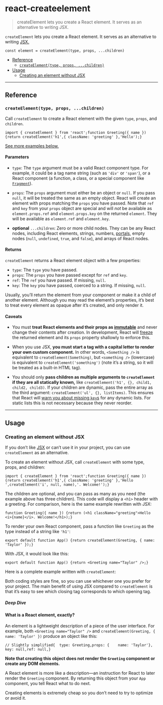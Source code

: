 # react-createelement

> createElement lets you create a React element. It serves as an alternative to writing JSX.



`createElement` lets you create a React element. It serves as an alternative to writing [JSX.](/learn/writing-markup-with-jsx)

    const element = createElement(type, props, ...children)

*   [Reference](#reference)
    *   [`createElement(type, props, ...children)`](#createelement)
*   [Usage](#usage)
    *   [Creating an element without JSX](#creating-an-element-without-jsx)

* * *

## Reference[](#reference "Link for Reference")

### `createElement(type, props, ...children)`[](#createelement "Link for this heading")

Call `createElement` to create a React element with the given `type`, `props`, and `children`.

    import { createElement } from 'react';function Greeting({ name }) {return createElement('h1',{ className: 'greeting' },'Hello');}

[See more examples below.](#usage)

#### Parameters[](#parameters "Link for Parameters")

*   `type`: The `type` argument must be a valid React component type. For example, it could be a tag name string (such as `'div'` or `'span'`), or a React component (a function, a class, or a special component like [`Fragment`](/reference/react/Fragment)).
    
*   `props`: The `props` argument must either be an object or `null`. If you pass `null`, it will be treated the same as an empty object. React will create an element with props matching the `props` you have passed. Note that `ref` and `key` from your `props` object are special and will _not_ be available as `element.props.ref` and `element.props.key` on the returned `element`. They will be available as `element.ref` and `element.key`.
    
*   **optional** `...children`: Zero or more child nodes. They can be any React nodes, including React elements, strings, numbers, [portals](/reference/react-dom/createPortal), empty nodes (`null`, `undefined`, `true`, and `false`), and arrays of React nodes.
    

#### Returns[](#returns "Link for Returns")

`createElement` returns a React element object with a few properties:

*   `type`: The `type` you have passed.
*   `props`: The `props` you have passed except for `ref` and `key`.
*   `ref`: The `ref` you have passed. If missing, `null`.
*   `key`: The `key` you have passed, coerced to a string. If missing, `null`.

Usually, you’ll return the element from your component or make it a child of another element. Although you may read the element’s properties, it’s best to treat every element as opaque after it’s created, and only render it.

#### Caveats[](#caveats "Link for Caveats")

*   You must **treat React elements and their props as [immutable](https://en.wikipedia.org/wiki/Immutable_object)** and never change their contents after creation. In development, React will [freeze](https://developer.mozilla.org/en-US/docs/Web/JavaScript/Reference/Global_Objects/Object/freeze) the returned element and its `props` property shallowly to enforce this.
    
*   When you use JSX, **you must start a tag with a capital letter to render your own custom component.** In other words, `<Something />` is equivalent to `createElement(Something)`, but `<something />` (lowercase) is equivalent to `createElement('something')` (note it’s a string, so it will be treated as a built-in HTML tag).
    
*   You should only **pass children as multiple arguments to `createElement` if they are all statically known,** like `createElement('h1', {}, child1, child2, child3)`. If your children are dynamic, pass the entire array as the third argument: `createElement('ul', {}, listItems)`. This ensures that React will [warn you about missing `key`s](about:/learn/rendering-lists#keeping-list-items-in-order-with-key) for any dynamic lists. For static lists this is not necessary because they never reorder.
    

* * *

## Usage[](#usage "Link for Usage")

### Creating an element without JSX[](#creating-an-element-without-jsx "Link for Creating an element without JSX")

If you don’t like [JSX](/learn/writing-markup-with-jsx) or can’t use it in your project, you can use `createElement` as an alternative.

To create an element without JSX, call `createElement` with some type, props, and children:

    import { createElement } from 'react';function Greeting({ name }) {return createElement('h1',{ className: 'greeting' },'Hello ',createElement('i', null, name),'. Welcome!');}

The children are optional, and you can pass as many as you need (the example above has three children). This code will display a `<h1>` header with a greeting. For comparison, here is the same example rewritten with JSX:

    function Greeting({ name }) {return (<h1 className="greeting">Hello <i>{name}</i>. Welcome!</h1>);}

To render your own React component, pass a function like `Greeting` as the type instead of a string like `'h1'`:

    export default function App() {return createElement(Greeting, { name: 'Taylor' });}

With JSX, it would look like this:

    export default function App() {return <Greeting name="Taylor" />;}

Here is a complete example written with `createElement`:

Both coding styles are fine, so you can use whichever one you prefer for your project. The main benefit of using JSX compared to `createElement` is that it’s easy to see which closing tag corresponds to which opening tag.

##### Deep Dive

#### What is a React element, exactly?[](#what-is-a-react-element-exactly "Link for What is a React element, exactly?")

An element is a lightweight description of a piece of the user interface. For example, both `<Greeting name="Taylor" />` and `createElement(Greeting, { name: 'Taylor' })` produce an object like this:

    // Slightly simplified{  type: Greeting,props: {    name: 'Taylor'},  key: null,ref: null,}

**Note that creating this object does not render the `Greeting` component or create any DOM elements.**

A React element is more like a description—an instruction for React to later render the `Greeting` component. By returning this object from your `App` component, you tell React what to do next.

Creating elements is extremely cheap so you don’t need to try to optimize or avoid it.
